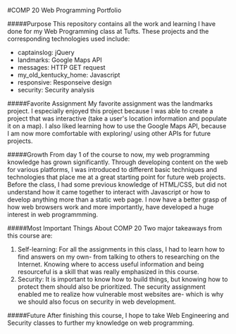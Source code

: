 #COMP 20 Web Programming Portfolio

#####Purpose
This repository contains all the work and learning I have done for my Web Programming class at Tufts. These projects and the corresponding technologies used include:
- captainslog: jQuery
- landmarks: Google Maps API
- messages: HTTP GET request
- my_old_kentucky_home: Javascript
- responsive: Responseive design
- security: Security analysis

#####Favorite Assignment
My favorite assignment was the landmarks project. I especially enjoyed this project because I was able to create a project that was interactive (take a user's location information and populate it on a map). I also liked learning how to use the Google Maps API, because I am now more comfortable with exploring/ using other APIs for future projects.

#####Growth
From day 1 of the course to now, my web programming knowledge has grown significantly. Through developing content on the web for various platforms, I was introduced to different basic techniques and technologies that place me at a great starting point for future web projects. Before the class, I had some previous knowledge of HTML/CSS, but did not understand how it came together to interact with Javascript or how to develop anything more than a static web page. I now have a better grasp of how web browsers work and more importantly, have developed a huge interest in web programmming.

#####Most Important Things About COMP 20
Two major takeaways from this course are:
1. Self-learning: For all the assignments in this class, I had to learn how to find answers on my own- from talking to others to researching on the Internet. Knowing where to access useful information and being resourceful is a skill that was really emphasized in this course.
2. Security: It is important to know how to build things, but knowing how to protect them should also be prioritized. The security assignment enabled me to realize how vulnerable most websites are- which is why we should also focus on security in web development.


#####Future
After finishing this course, I hope to take Web Engineering and Security classes to further my knowledge on web programming.
